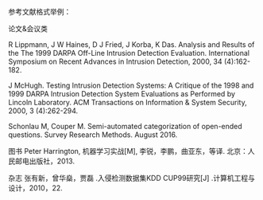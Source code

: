 参考文献格式举例：

论文&会议类

R Lippmann, J W Haines, D J Fried, J Korba, K Das. Analysis and Results of the The 1999 DARPA Off-Line Intrusion Detection Evaluation. International Symposium on Recent Advances in Intrusion Detection, 2000, 34 (4):162-182.

J McHugh. Testing Intrusion Detection Systems: A Critique of the 1998 and 1999 DARPA Intrusion Detection System Evaluations as Performed by Lincoln Laboratory. ACM Transactions on Information & System Security, 2000, 3 (4):262-294.

Schonlau M, Couper M. Semi-automated categorization of open-ended questions. Survey Research Methods. August 2016.

图书
Peter Harrington, 机器学习实战[M], 李锐，李鹏，曲亚东，等译. 北京：人民邮电出版社，2013.

杂志
张有新，曾华燊，贾磊 .入侵检测数据集KDD CUP99研究[J] .计算机工程与设计，2010，22.

